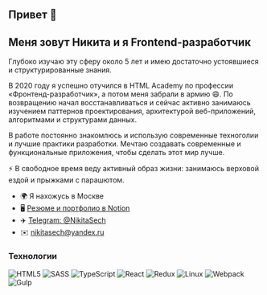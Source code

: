 ## Привет 👋

## Меня зовут Никита и я Frontend-разработчик


Глубоко изучаю эту сферу около 5 лет и имею достаточно устоявшиеся и структурированные знания. 

В 2020 году я успешно отучился в HTML Academy по профессии «Фронтенд-разработчик», а потом меня забрали в армию 😄. По возвращению начал восстанавливаться и сейчас активно занимаюсь изучением паттернов проектирования, архитектурой веб-приложений, алгоритмами и структурами данных. 

В работе постоянно знакомлюсь и использую современные техноголии и лучшие практики разработки. Мечтаю создавать современные и функциональные приложения, чтобы сделать этот мир лучше.

⚡ В свободное время веду активный образ жизни: занимаюсь верховой ездой и прыжками с парашютом.

* 🌍 Я нахожусь в Москве
* 🖥️ [Резюме и портфолио в Notion](http://nikitasech.notion.site/2541b10299cb4873a84aaaab97b13116?pvs=4)
* ✈️ [Telegram: @NikitaSech](http://t.me/NikitaSech)
* ✉️ [nikitasech@yandex.ru](mailto:nikitasech@yandex.ru)


### Технологии

![HTML5](https://img.shields.io/badge/html5-%23E34F26.svg?style=for-the-badge&logo=html5&logoColor=white)
![SASS](https://img.shields.io/badge/SASS-hotpink.svg?style=for-the-badge&logo=SASS&logoColor=white)
![TypeScript](https://img.shields.io/badge/typescript-%23007ACC.svg?style=for-the-badge&logo=typescript&logoColor=white)
![React](https://img.shields.io/badge/react-%2320232a.svg?style=for-the-badge&logo=react&logoColor=%2361DAFB)
![Redux](https://img.shields.io/badge/redux-%23593d88.svg?style=for-the-badge&logo=redux&logoColor=white)
![Linux](https://img.shields.io/badge/Linux-FCC624?style=for-the-badge&logo=linux&logoColor=black)
![Webpack](https://img.shields.io/badge/webpack-%238DD6F9.svg?style=for-the-badge&logo=webpack&logoColor=black)
![Gulp](https://img.shields.io/badge/GULP-%23CF4647.svg?style=for-the-badge&logo=gulp&logoColor=white)
